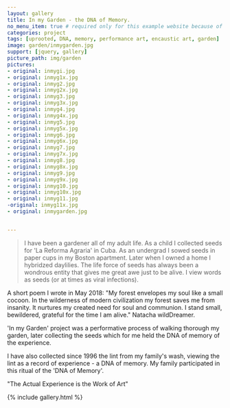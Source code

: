 ```yaml
---
layout: gallery
title: In my Garden - the DNA of Memory.
no_menu_item: true # required only for this example website because of menu construction
categories: project
tags: [uprooted, DNA, memory, performance art, encaustic art, garden]
image: garden/inmygarden.jpg
support: [jquery, gallery]
picture_path: img/garden
pictures:
- original: inmygi.jpg
- original: inmyg1x.jpg
- original: inmyg2.jpg
- original: inmyg2x.jpg
- original: inmyg3.jpg
- original: inmyg3x.jpg
- original: inmyg4.jpg
- original: inmyg4x.jpg
- original: inmyg5.jpg
- original: inmyg5x.jpg
- original: inmyg6.jpg
- original: inmyg6x.jpg
- original: inmyg7.jpg
- original: inmyg7x.jpg
- original: inmyg8.jpg
- original: inmyg8x.jpg
- original: inmyg9.jpg
- original: inmyg9x.jpg
- original: inmyg10.jpg
- original: inmyg10x.jpg
- original: inmyg11.jpg
-original: inmyg11x.jpg
- original: inmygarden.jpg


---
```

>I have been a gardener all of my adult life. As a child I collected seeds for 'La Reforma Agraria' in Cuba. As an undergrad I sowed seeds 
in paper cups in my Boston apartment. Later when I owned a home I hybridzed daylilies. The life force of seeds has always been a wondrous 
entity that gives me great awe just to be alive. I view words as seeds (or at times as viral infections).

A short poem I wrote in May 2018: "My forest envelopes my soul like a small cocoon. In the wilderness of modern civilization my forest 
saves me from insanity. It nurtures my created need for soul and communion. I stand small, bewildered, grateful for the time I am alive."
Natacha wildDreamer.

'In my Garden' project was a performative process of walking thorough my garden, later collecting the seeds which for me held the DNA of
memory of the experience.

I have also collected since 1996 the lint from my family's wash, viewing the lint as a record of experience - a DNA of memory. My family 
participated in this ritual of the 'DNA of Memory'.

"The Actual Experience is the Work of Art"

{% include gallery.html %}
